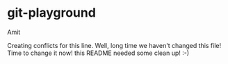 # git-playground
Amit

Creating conflicts for this line. Well, long time we haven't changed this file! Time to change it now! this README needed some clean up! :-)

